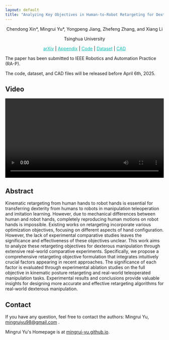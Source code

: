 ```yaml
---
layout: default
title: "Analyzing Key Objectives in Human-to-Robot Retargeting for Dexterous Manipulation"
---
```


<p style="text-align: center;"> 
Chendong Xin*, Mingrui Yu*, Yongpeng Jiang, Zhefeng Zhang, and Xiang Li
</p>

<p style="text-align: center;"> 
Tsinghua University
</p>

<p style="text-align: center;"> 
<a href="https://mingrui-yu.github.io/retargeting/" style="color: #0ABAB5; text-decoration: underline;">arXiv</a> |
<a href="./Appendix.pdf" style="color: #0ABAB5; text-decoration: underline;">Appendix</a> |
<a href="https://github.com/Mingrui-Yu/retargeting" style="color: #0ABAB5; text-decoration: underline;">Code</a> | 
<a href="https://github.com/Mingrui-Yu/retargeting" style="color: #0ABAB5; text-decoration: underline;">Dataset</a> |
<a href="https://github.com/Mingrui-Yu/retargeting" style="color: #0ABAB5; text-decoration: underline;">CAD</a>
</p>

The paper has been submitted to IEEE Robotics and Automation Practice (RA-P).

The code, dataset, and CAD files will be released before April 6th, 2025.

## Video

<video controls style="width: 100%; height: auto;">
    <source src="./final.mp4" type="video/mp4">
</video>

## Abstract

Kinematic retargeting from human hands to robot hands is essential for transferring dexterity from humans to robots in manipulation teleoperation and imitation learning.
However, due to mechanical differences between human and robot hands, completely reproducing human motions on robot hands is impossible.
Existing works on retargeting incorporate various optimization objectives, focusing on different aspects of hand configuration. However, the lack of experimental comparative studies leaves the significance and effectiveness of these objectives unclear.
This work aims to analyze these retargeting objectives for dexterous manipulation through extensive real-world comparative experiments.
Specifically, we propose a comprehensive retargeting objective formulation that integrates intuitively crucial factors appearing in recent approaches.
The significance of each factor is evaluated through experimental ablation studies on the full objective in kinematic posture retargeting and real-world teleoperated manipulation tasks.
Experimental results and conclusions provide valuable insights for designing more accurate and effective retargeting algorithms for real-world dexterous manipulation.

## Contact

If you have any question, feel free to contact the authors: Mingrui Yu, [mingruiyu98@gmail.com](mailto:mingruiyu98@gmail.com) .

Mingrui Yu's Homepage is at [mingrui-yu.github.io](https://mingrui-yu.github.io).
